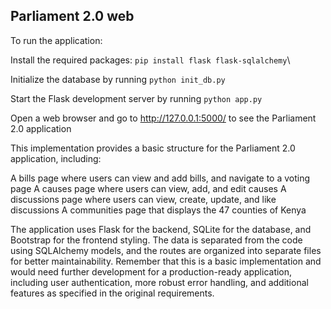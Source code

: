 ## Parliament 2.0 web

To run the application:

Install the required packages: 
```pip install flask flask-sqlalchemy```\

Initialize the database by running 
```python init_db.py```

Start the Flask development server by running 
```python app.py```

Open a web browser and go to http://127.0.0.1:5000/ to see the Parliament 2.0 application

This implementation provides a basic structure for the Parliament 2.0 application, including:

A bills page where users can view and add bills, and navigate to a voting page
A causes page where users can view, add, and edit causes
A discussions page where users can view, create, update, and like discussions
A communities page that displays the 47 counties of Kenya

The application uses Flask for the backend, SQLite for the database, and Bootstrap for the frontend styling. The data is separated from the code using SQLAlchemy models, and the routes are organized into separate files for better maintainability.
Remember that this is a basic implementation and would need further development for a production-ready application, including user authentication, more robust error handling, and additional features as specified in the original requirements.
